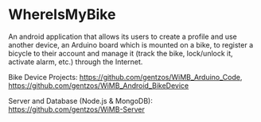 # WhereIsMyBike
An android application that allows its users to create a profile and use another device, an Arduino board which is mounted on a bike, to register a bicycle to their account and manage it (track the bike, lock/unlock it, activate alarm, etc.) through the Internet.

Bike Device Projects:
https://github.com/gentzos/WiMB_Arduino_Code,
https://github.com/gentzos/WiMB_Android_BikeDevice

Server and Database (Node.js & MongoDB):
https://github.com/gentzos/WiMB-Server
